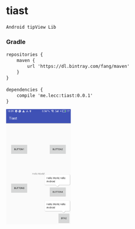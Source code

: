 # tiast
    Android tipView Lib



###  Gradle
```Gradle
repositories {
    maven {
        url 'https://dl.bintray.com/fang/maven'
    }
}

dependencies {
    compile 'me.lecc:tiast:0.0.1'
}

```


<img src="https://github.com/fanglajide/tiast/blob/master/sceenshot/screenshot.png" width = "35%">
